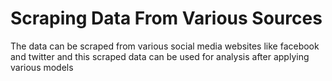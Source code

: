 # Scraping Data From Various Sources
The data can be scraped from various social media websites like facebook and twitter and this scraped data can be used for analysis after applying various models

